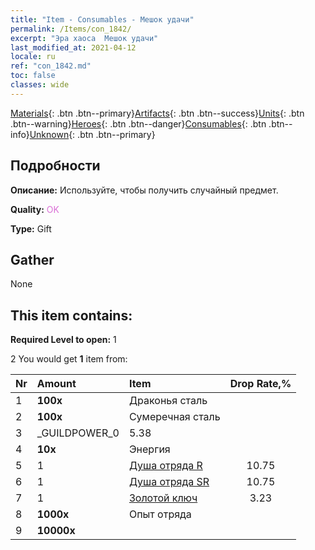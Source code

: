 ```yaml
---
title: "Item - Consumables - Мешок удачи"
permalink: /Items/con_1842/
excerpt: "Эра хаоса  Мешок удачи"
last_modified_at: 2021-04-12
locale: ru
ref: "con_1842.md"
toc: false
classes: wide
---
```

 [Materials](/ru/Items/){: .btn .btn--primary}[Artifacts](/ru/Items/Artifacts/){: .btn .btn--success}[Units](/ru/Items/Units/){: .btn .btn--warning}[Heroes](/ru/Items/Heroes/){: .btn .btn--danger}[Consumables](/ru/Items/Consumables/){: .btn .btn--info}[Unknown](/ru/Items/Unknown/){: .btn .btn--primary}

## Подробности
 **Описание:** Используйте, чтобы получить случайный предмет.

 **Quality:** <span style="color: #DA70D6">OK</span>

 **Type:** Gift

## Gather

  None

## This item contains:

 **Required Level to open:** 1

 2 You would get **1** item  from:

  | Nr | Amount |     Item    | Drop Rate,% |
  |:---|:-------|:------------|:---------:|
  | 1 |  **100x** | Драконья сталь |  | 5.38 | 
  | 2 |  **100x** | Сумеречная сталь |  | 7.53 | 
  | 3 | _GUILDPOWER_0 | 5.38 | 
  | 4 |  **10x** | Энергия |  | 5.38 | 
  | 5 | 1 | [Душа отряда R](/ru/Items/con_533/) | 10.75 | 
  | 6 | 1 | [Душа отряда SR](/ru/Items/con_534/) | 10.75 | 
  | 7 | 1 | [Золотой ключ](/ru/Items/con_783/) | 3.23 | 
  | 8 |  **1000x** | Опыт отряда |  | 25.81 | 
  | 9 |  **10000x** | <i class="fas fa-coins"/> |  | 25.81 | 
